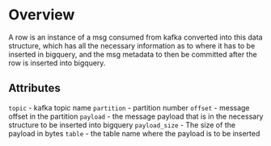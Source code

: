# Overview 

A row is an instance of a msg consumed from kafka converted into this data structure, which has all the necessary information as to where it has to be inserted in bigquery, and the msg metadata to then be committed after the row is inserted into bigquery.


## Attributes

`topic` - kafka topic name
`partition` - partition number
`offset` - message offset in the partition
`payload` - the message payload that is in the necessary structure to be inserted into bigquery
`payload_size` - The size of the payload in bytes
`table` - the table name where the payload is to be inserted
